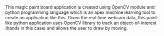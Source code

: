 This magic paint board application is created using OpenCV module and python programming language which is an apex machine learning tool to create an application like this. Given the real time webcam data, this paint-like python application uses OpenCV library to track an object-of-interest (hands in this case) and allows the user to draw by moving.
